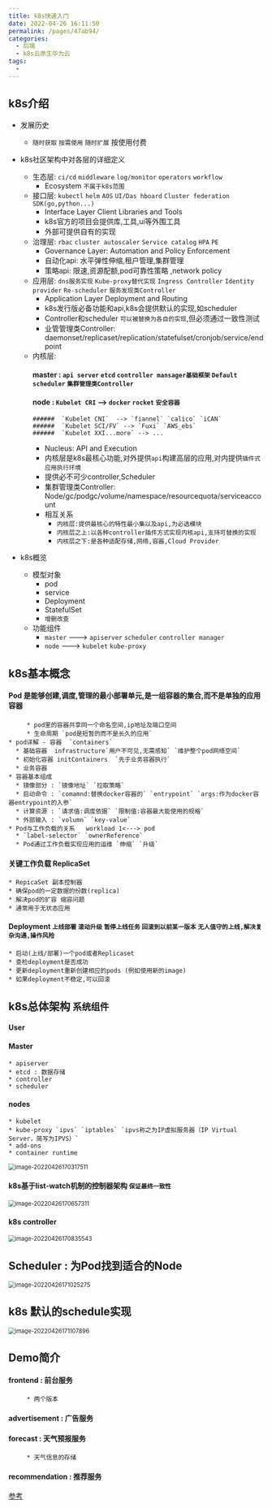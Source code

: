 ```yaml
---
title: k8s快速入门
date: 2022-04-26 16:11:50
permalink: /pages/47ab94/
categories:
  - 后端
  - k8s云原生华为云
tags:
  - 
---
```



## k8s介绍
  * 发展历史
    * `随时获取` `按需使用` `随时扩展` 按使用付费

  * k8s社区架构中对各层的详细定义
    * 生态层: `ci/cd` `middleware` `log/monitor` `operators` `workflow` 
      * Ecosystem `不属于k8s范围`
    * 接口层: `kubectl` `helm` `AOS` `UI/Das hboard` `Cluster federation` `SDK(go,python...)`
      * Interface Layer Client Libraries and Tools
      * k8s官方的项目会提供库,工具,ui等外围工具
      * 外部可提供自有的实现
    * 治理层: `rbac` `cluster autoscaler` `Service catalog` `HPA` `PE`
      * Governance Layer: Automation and Policy Enforcement
      * 自动化api: 水平弹性伸缩,租户管理,集群管理
      * 策略api: 限速,资源配额,pod可靠性策略 ,network policy
    * 应用层: `dns服务实现` `Kube-proxy替代实现` `Ingress Controller` `Identity provider` `Re-scheduler` `服务发现类Controller`
      * Application Layer Deployment and Routing
      * k8s发行版必备功能和api,k8s会提供默认的实现,如scheduler
      * Controller和scheduler `可以被替换为各自的实现`,但必须通过一致性测试
      * 业管管理类Controller: daemonset/replicaset/replication/statefulset/cronjob/service/endpoint
    * 内核层: 
        #### master : `api server` `etcd` `controller mansager基础框架` `Default scheduler` `集群管理类Controller` 
        #### node : `Kubelet CRI` --> `docker` `rocket` `安全容器`
          ######  `Kubelet CNI`  --> `fiannel` `calico` `iCAN`
          ######  `Kubelet SCI/FV` --> `Fuxi` `AWS_ebs`
          ######  `Kubelet XXI...more` --> ...
      * Nucleus: API and Execution
      * 内核层是k8s最核心功能,对外提供`api`构建高层的应用,对内提供`插件式应用执行环境`
      * 提供必不可少controller,Scheduler
      * 集群管理类Controller: Node/gc/podgc/volume/namespace/resourcequota/serviceaccount
      * 相互关系
        * `内核层:提供最核心的特性最小集以及api,为必选模块`
        * `内核层之上:以各种controller插件方式实现内核api,支持可替换的实现`
        * `内核层之下:是各种适配存储,网络,容器,Cloud Provider`
  * k8s概览
    * 模型对象
      * pod
      * service
      * Deployment
      * StatefulSet
      * `增删改查`
    * 功能组件
      * `master` --->  `apiserver` `scheduler` `controller manager`
      * `node`  ---> `kubelet` `kube-proxy`

## k8s基本概念
  #### Pod 是能够创建,调度,管理的最小部署单元,是一组容器的集合,而不是单独的应用容器
         * pod里的容器共享同一个命名空间,ip地址及端口空间
         * 生命周期 `pod是短暂的而不是长久的应用`
    * pod详解 - 容器  `containers`
      * 基础容器  infrastructure`用户不可见,无需感知` `维护整个pod网络空间`
      * 初始化容器 initContainers  `先于业务容器执行`
      * 业务容器  
    * 容器基本组成
      * 镜像部分 : `镜像地址` `拉取策略`
      * 启动命令 : `comamnd:替换docker容器的` `entrypoint` `args:作为docker容器entrypoint的入参`
      * 计算资源 : `请求值:调度依据` `限制值:容器最大能使用的规格`
      * 外部输入 : `volumn` `key-value`
    * Pod与工作负载的关系   workload 1<---> pod
      * `label-selector` `ownerReference`
      * Pod通过工作负载实现应用的运维 `伸缩` `升级`  
  #### 关键工作负载 ReplicaSet
    * RepicaSet 副本控制器
    * 确保pod的一定数据的份数(replica)
    * 解决pod的扩容 缩容问题
    * 通常用于无状态应用
  #### Deployment `上线部署` `滚动升级` `暂停上线任务` `回滚到以前某一版本` `无人值守的上线,解决复杂沟通,操作风险`
    * 启动(上线/部署)一个pod或者Replicaset
    * 查检deployment是否成功
    * 更新deployment重新创建相应的pods (例如使用新的image)
    * 如果deployment不稳定,可以回滚


## k8s总体架构 `系统组件`
  #### User 
  #### Master
    * apiserver
    * etcd : 数据存储
    * controller
    * scheduler
  #### nodes

    * kubelet
    * kube-proxy `ipvs` `iptables` `ipvs称之为IP虚拟服务器（IP Virtual Server，简写为IPVS）`
    * add-ons
    * container runtime



<img src="./minilet/image-20220426170317511.png" alt="image-20220426170317511" style="zoom:80%;" />

  #### k8s基于list-watch机制的控制器架构  `保证最终一致性`

<img src="./minilet/image-20220426170657311.png" alt="image-20220426170657311" style="zoom:80%;" />


  #### k8s controller



<img src="./minilet/image-20220426170835543.png" alt="image-20220426170835543" style="zoom:80%;" />





## Scheduler : 为Pod找到适合的Node





<img src="./minilet/image-20220426171025275.png" alt="image-20220426171025275" style="zoom:80%;" />



## k8s 默认的schedule实现



<img src="./minilet/image-20220426171107896.png" alt="image-20220426171107896" style="zoom:80%;" />













## Demo简介
  #### frontend : 前台服务
         * 两个版本
  #### advertisement : 广告服务
  #### forecast : 天气预报服务
         * 天气信息的存储
  #### recommendation : 推荐服务







[参考](https://education.huaweicloud.com/courses/course-v1:HuaweiX+CBUCNXI032+Self-paced/courseware/72732567245d4ffe86a86f1b17188d2a/95eca7e7ff6c4585b22c0a4470cf8905/)


